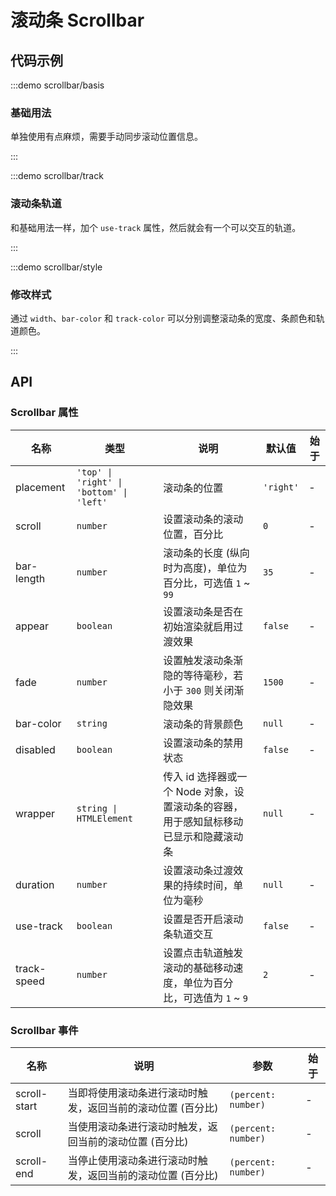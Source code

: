 # 滚动条 Scrollbar

## 代码示例

:::demo scrollbar/basis

### 基础用法

单独使用有点麻烦，需要手动同步滚动位置信息。

:::

:::demo scrollbar/track

### 滚动条轨道

和基础用法一样，加个 `use-track` 属性，然后就会有一个可以交互的轨道。

:::

:::demo scrollbar/style

### 修改样式

通过 `width`、`bar-color` 和 `track-color` 可以分别调整滚动条的宽度、条颜色和轨道颜色。

:::

## API

### Scrollbar 属性

| 名称        | 类型                                     | 说明                                                                                 | 默认值    | 始于 |
| ----------- | ---------------------------------------- | ------------------------------------------------------------------------------------ | --------- | ---- |
| placement   | `'top' \| 'right' \| 'bottom' \| 'left'` | 滚动条的位置                                                                         | `'right'` | -    |
| scroll      | `number`                                 | 设置滚动条的滚动位置，百分比                                                         | `0`       | -    |
| bar-length  | `number`                                 | 滚动条的长度 (纵向时为高度)，单位为百分比，可选值 `1` ~ `99`                         | `35`      | -    |
| appear      | `boolean`                                | 设置滚动条是否在初始渲染就启用过渡效果                                               | `false`   | -    |
| fade        | `number`                                 | 设置触发滚动条渐隐的等待毫秒，若小于 `300` 则关闭渐隐效果                            | `1500`    | -    |
| bar-color   | `string`                                 | 滚动条的背景颜色                                                                     | `null`    | -    |
| disabled    | `boolean`                                | 设置滚动条的禁用状态                                                                 | `false`   | -    |
| wrapper     | `string \| HTMLElement`                  | 传入 id 选择器或一个 Node 对象，设置滚动条的容器，用于感知鼠标移动已显示和隐藏滚动条 | `null`    | -    |
| duration    | `number`                                 | 设置滚动条过渡效果的持续时间，单位为毫秒                                             | `null`    | -    |
| use-track   | `boolean`                                | 设置是否开启滚动条轨道交互                                                           | `false`   | -    |
| track-speed | `number`                                 | 设置点击轨道触发滚动的基础移动速度，单位为百分比，可选值为 `1` ~ `9`                 | `2`       | -    |

### Scrollbar 事件

| 名称         | 说明                                                        | 参数                | 始于 |
| ------------ | ----------------------------------------------------------- | ------------------- | ---- |
| scroll-start | 当即将使用滚动条进行滚动时触发，返回当前的滚动位置 (百分比) | `(percent: number)` | -    |
| scroll       | 当使用滚动条进行滚动时触发，返回当前的滚动位置 (百分比)     | `(percent: number)` | -    |
| scroll-end   | 当停止使用滚动条进行滚动时触发，返回当前的滚动位置 (百分比) | `(percent: number)` | -    |
